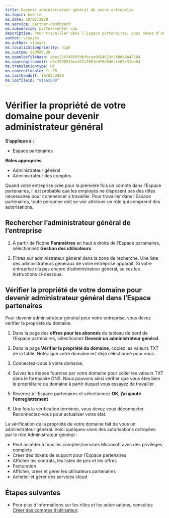 ```yaml
---
title: Devenir administrateur général de votre entreprise
ms.topic: how-to
ms.date: 10/02/2020
ms.service: partner-dashboard
ms.subservice: partnercenter-csp
description: Pour travailler dans l’Espace partenaires, vous devez d’abord vérifier la propriété de votre domaine. Découvrez comment procéder et comment devenir un administrateur général qui peut ajouter des utilisateurs.
author: vinayks
ms.author: vinayks
ms.localizationpriority: high
ms.custom: SEOMAY.20
ms.openlocfilehash: abec236f4856fdbfbcaa9654623c5f00b9a47584
ms.sourcegitcommit: d9c7890520ecd37a7651e976d540cfe65c51be54
ms.translationtype: HT
ms.contentlocale: fr-FR
ms.lasthandoff: 10/02/2020
ms.locfileid: "91663800"
---
```

# <a name="verify-your-domain-ownership-to-become-global-admin"></a>Vérifier la propriété de votre domaine pour devenir administrateur général 

**S’applique à :**

- Espace partenaires

**Rôles appropriés**

- Administrateur général
- Administrateur des comptes

Quand votre entreprise crée pour la première fois un compte dans l’Espace partenaires, il est probable que les employés ne disposent pas des rôles nécessaires pour commencer à travailler.  Pour travailler dans l’Espace partenaires, toute personne doit se voir attribuer un rôle qui comprend des autorisations.  

## <a name="find-the-companys-global-admin"></a>Rechercher l’administrateur général de l’entreprise

1. À partir de l’icône **Paramètres** en haut à droite de l’Espace partenaires, sélectionnez **Gestion des utilisateurs**.

1. Filtrez sur administrateur général dans la zone de recherche. Une liste des administrateurs généraux de votre entreprise apparaît. Si votre entreprise n’a pas encore d’administrateur général, suivez les instructions ci-dessous.


## <a name="verify-your-domain-ownership-to-become-a-global-admin-in-partner-center"></a>Vérifier la propriété de votre domaine pour devenir administrateur général dans l’Espace partenaires

Pour devenir administrateur général pour votre entreprise, vous devez vérifier la propriété du domaine.

1. Dans la page des **offres pour les abonnés** du tableau de bord de l’Espace partenaires, sélectionnez **Devenir un administrateur général**. 

2. Dans la page **Vérifier la propriété du domaine**, copiez les valeurs TXT de la table. Notez que votre domaine est déjà sélectionné pour vous.

3. Connectez-vous à votre domaine. 

4. Suivez les étapes fournies par votre domaine pour coller les valeurs TXT dans le formulaire DNS.  Nous pouvons ainsi vérifier que vous êtes bien le propriétaire du domaine à partir duquel vous essayez de travailler.

5. Revenez à l’Espace partenaires et sélectionnez **OK, j’ai ajouté l’enregistrement**

6. Une fois la vérification terminée, vous devez vous déconnecter. Reconnectez-vous pour actualiser votre état. 

La vérification de la propriété de votre domaine fait de vous un administrateur général. Voici quelques-unes des autorisations octroyées par le rôle Administrateur général :

- Peut accéder à tous les comptes/services Microsoft avec des privilèges complets 
- Créer des tickets de support pour l’Espace partenaires
- Afficher les contrats, les listes de prix et les offres
- Facturation
- Afficher, créer et gérer les utilisateurs partenaires
- Acheter et gérer des services cloud

## <a name="next-steps"></a>Étapes suivantes

- Pour plus d’informations sur les rôles et les autorisations, consultez [Créer des comptes d’utilisateur](create-user-accounts-and-set-permissions.md). 